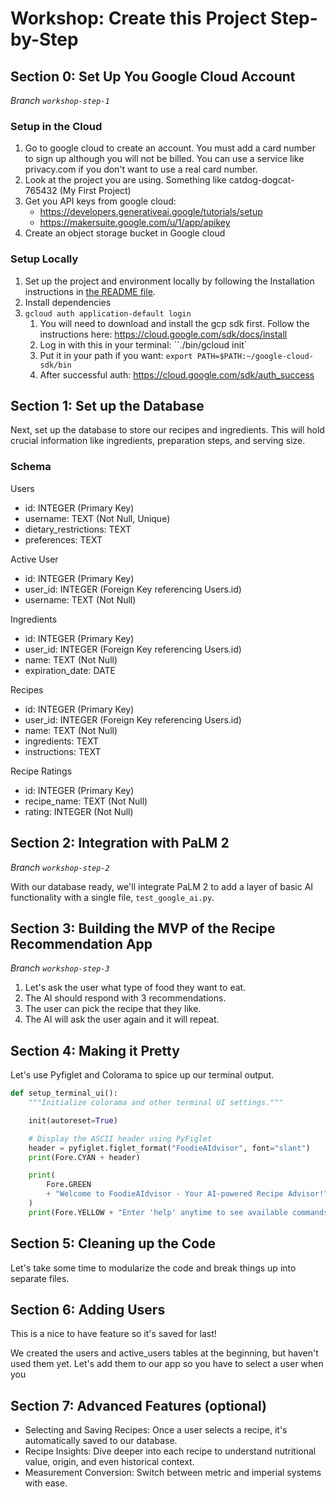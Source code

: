 # Workshop: Create this Project Step-by-Step

## Section 0: Set Up You Google Cloud Account

*Branch `workshop-step-1`*

### Setup in the Cloud

1. Go to google cloud to create an account. You must add a card number to sign up although you will not be billed. You can use a service like privacy.com if you don't want to use a real card number.
2. Look at the project you are using. Something like catdog-dogcat-765432 (My First Project)
3. Get you API keys from google cloud: 
   - https://developers.generativeai.google/tutorials/setup
   - https://makersuite.google.com/u/1/app/apikey
4. Create an object storage bucket in Google cloud

### Setup Locally

1. Set up the project and environment locally by following the Installation instructions in [the README file](README.md).
2. Install dependencies
3. `gcloud auth application-default login`
	1. You will need to download and install the gcp sdk first. Follow the instructions here: https://cloud.google.com/sdk/docs/install
	2. Log in with this in your terminal: ``./bin/gcloud init`
	3. Put it in your path if you want: `export PATH=$PATH:~/google-cloud-sdk/bin`
	4. After successful auth: https://cloud.google.com/sdk/auth_success

## Section 1: Set up the Database

Next, set up the database to store our recipes and ingredients. This will hold crucial information like ingredients, preparation steps, and serving size.

### Schema

Users

- id: INTEGER (Primary Key)
- username: TEXT (Not Null, Unique)
- dietary_restrictions: TEXT
- preferences: TEXT

Active User

- id: INTEGER (Primary Key)
- user_id: INTEGER (Foreign Key referencing Users.id)
- username: TEXT (Not Null)

Ingredients

- id: INTEGER (Primary Key)
- user_id: INTEGER (Foreign Key referencing Users.id)
- name: TEXT (Not Null)
- expiration_date: DATE

Recipes

- id: INTEGER (Primary Key)
- user_id: INTEGER (Foreign Key referencing Users.id)
- name: TEXT (Not Null)
- ingredients: TEXT
- instructions: TEXT

Recipe Ratings

- id: INTEGER (Primary Key)
- recipe_name: TEXT (Not Null)
- rating: INTEGER (Not Null)

## Section 2: Integration with PaLM 2

*Branch `workshop-step-2`*

With our database ready, we'll integrate PaLM 2 to add a layer of basic AI functionality with a single file, `test_google_ai.py`.

## Section 3: Building the MVP of the Recipe Recommendation App

*Branch `workshop-step-3`*

1. Let's ask the user what type of food they want to eat.
2. The AI should respond with 3 recommendations.
3. The user can pick the recipe that they like.
4. The AI will ask the user again and it will repeat.

## Section 4: Making it Pretty

Let's use Pyfiglet and Colorama to spice up our terminal output.

```python
def setup_terminal_ui():
    """Initialize colorama and other terminal UI settings."""

    init(autoreset=True)

    # Display the ASCII header using PyFiglet
    header = pyfiglet.figlet_format("FoodieAIdvisor", font="slant")
    print(Fore.CYAN + header)

    print(
        Fore.GREEN
        + "Welcome to FoodieAIdvisor - Your AI-powered Recipe Advisor!"
    )
    print(Fore.YELLOW + "Enter 'help' anytime to see available commands.\n")
```

## Section 5: Cleaning up the Code

Let's take some time to modularize the code and break things up into separate files.

## Section 6: Adding Users

This is a nice to have feature so it's saved for last!

We created the users and active_users tables at the beginning, but haven't used them yet. Let's add them to our app so you have to select a user when you 

## Section 7: Advanced Features (optional)

- Selecting and Saving Recipes: Once a user selects a recipe, it's automatically saved to our database.
- Recipe Insights: Dive deeper into each recipe to understand nutritional value, origin, and even historical context.
- Measurement Conversion: Switch between metric and imperial systems with ease.

